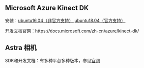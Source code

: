 ## Microsoft Azure Kinect DK
安装：[ubuntu16.04（非官方支持）](https://blog.csdn.net/denkywu/article/details/104652710),[ubuntu18.04（官方支持）](https://docs.microsoft.com/zh-cn/azure/kinect-dk/sensor-sdk-download)

开发文档官网：https://docs.microsoft.com/zh-cn/azure/kinect-dk/

## Astra 相机
SDK和开发文档：有多种平台多种版本，参见[官网](https://orbbec3d.com/develop/)
